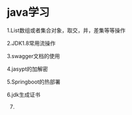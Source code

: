 # java学习
1.List数组或者集合对象，取交，并，差集等等操作

2.JDK1.8常用流操作

3.swagger文档的使用

4.jasypt的加解密

5.Springboot的热部署

6.jdk生成证书

7.